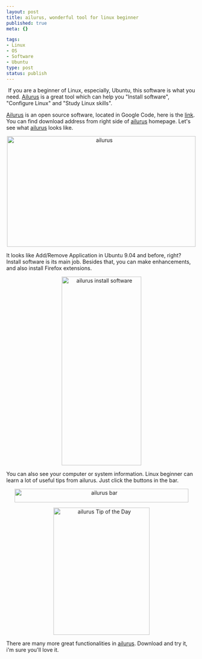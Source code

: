 ```yaml
--- 
layout: post
title: ailurus, wonderful tool for linux beginner
published: true
meta: {}

tags: 
- Linux
- OS
- Software
- Ubuntu
type: post
status: publish
---
```

<a class="tt-flickr tt-flickr-Square" title="ailuruslogo" href="http://www.flickr.com/photos/kylewu/4276343982/"><img class="alignnone" src="http://farm3.static.flickr.com/2798/4276343982_28426d486c_s.jpg" alt="ailuruslogo" width="1" height="1" /></a> If you are a beginner of Linux, especially, Ubuntu, this software is what you need. <a title="ailurus" href="http://code.google.com/p/ailurus/" target="_blank">Ailurus</a> is a great tool which can help you "Install software", "Configure Linux" and "Study Linux skills".

<a title="ailurus" href="http://code.google.com/p/ailurus/" target="_blank">Ailurus</a> is an open source software, located in Google Code, here is the <a title="ailurus" href="http://code.google.com/p/ailurus/" target="_blank">link</a>. You can find download address from right side of <a title="ailurus" href="http://code.google.com/p/ailurus/" target="_blank">ailurus</a> homepage. Let's see what <a title="ailurus" href="http://code.google.com/p/ailurus/" target="_blank">ailurus</a> looks like.
<!--more-->
<p style="text-align: center;"><img class="alignnone" src="http://farm5.static.flickr.com/4008/4276329002_c97a001bbb.jpg" alt="ailurus" width="500" height="293" /></p>
It looks like Add/Remove Application in Ubuntu 9.04 and before, right? Install software is its main job. Besides that, you can make enhancements, and also install Firefox extensions.

<a class="tt-flickr tt-flickr-Medium" title="ailurus install software" href="http://www.flickr.com/photos/kylewu/4276329806/"></a>
<p style="text-align: center;"><img class="alignnone" src="http://farm5.static.flickr.com/4013/4276329806_43745efc80.jpg" alt="ailurus install software" width="211" height="500" /></p>
You can also see your computer or system information. Linux beginner can learn a lot of useful tips from ailurus. Just click the buttons in the bar.
<div><a class="tt-flickr tt-flickr-Medium" title="ailurus bar" href="http://www.flickr.com/photos/kylewu/4276329004/"></a></div>
<p style="text-align: center;"><img class="alignnone" src="http://farm3.static.flickr.com/2755/4276329004_b4f7394e32.jpg" alt="ailurus bar" width="461" height="36" /></p>
<a class="tt-flickr tt-flickr-Medium" title="ailurus Tip of the Day" href="http://www.flickr.com/photos/kylewu/4275584873/"></a>
<p style="text-align: center;"><img class="alignnone" src="http://farm3.static.flickr.com/2779/4275584873_7e59455d30.jpg" alt="ailurus Tip of the Day" width="255" height="337" /></p>
There are many more great functionalities in <a title="ailurus" href="http://code.google.com/p/ailurus/" target="_blank">ailurus</a>. Download and try it, i'm sure you'll love it.
